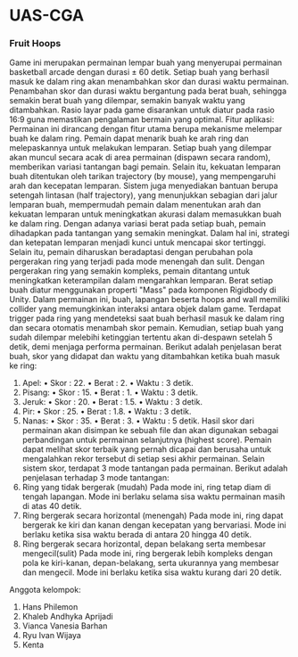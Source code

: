 # UAS-CGA
### Fruit Hoops
Game ini merupakan permainan lempar buah yang menyerupai permainan basketball arcade dengan durasi ± 60 detik. Setiap buah yang berhasil masuk ke dalam ring akan menambahkan skor dan durasi waktu permainan. Penambahan skor dan durasi waktu bergantung pada berat buah, sehingga semakin berat buah yang dilempar, semakin banyak waktu yang ditambahkan. Rasio layar pada game disarankan untuk diatur pada rasio 16:9 guna memastikan pengalaman bermain yang optimal. 
Fitur aplikasi:
Permainan ini dirancang dengan fitur utama berupa mekanisme melempar buah ke dalam ring. Pemain dapat menarik buah ke arah ring dan melepaskannya untuk melakukan lemparan.	 Setiap buah yang dilempar akan muncul secara acak di area permainan (dispawn secara random), memberikan variasi tantangan bagi pemain. Selain itu, kekuatan lemparan buah ditentukan oleh tarikan trajectory (by mouse), yang mempengaruhi arah dan kecepatan lemparan. Sistem juga menyediakan bantuan berupa setengah lintasan (half trajectory), yang menunjukkan sebagian dari jalur lemparan buah, mempermudah pemain dalam menentukan arah dan kekuatan lemparan untuk meningkatkan akurasi dalam memasukkan buah ke dalam ring.
Dengan adanya variasi berat pada setiap buah, pemain dihadapkan pada tantangan yang semakin meningkat. Dalam hal ini, strategi dan ketepatan lemparan menjadi kunci untuk mencapai skor tertinggi. Selain itu, pemain diharuskan beradaptasi dengan perubahan pola pergerakan ring yang terjadi pada mode menengah dan sulit. Dengan pergerakan ring yang semakin kompleks, pemain ditantang untuk meningkatkan keterampilan dalam mengarahkan lemparan.
Berat setiap buah diatur menggunakan properti "Mass" pada komponen Rigidbody di Unity. Dalam permainan ini, buah, lapangan beserta hoops and wall memiliki collider yang memungkinkan interaksi antara objek dalam game. Terdapat trigger pada ring yang mendeteksi saat buah berhasil masuk ke dalam ring dan secara otomatis menambah skor pemain. Kemudian, setiap buah yang sudah dilempar melebihi ketinggian tertentu akan di-despawn setelah 5 detik, demi menjaga performa permainan.
Berikut adalah penjelasan berat buah, skor yang didapat dan waktu yang ditambahkan ketika buah masuk ke ring:
1.	Apel: 
•	Skor	: 22.
•	Berat 	: 2.
•	Waktu	: 3 detik.
2.	Pisang:
•	Skor	: 15.
•	Berat	: 1.
•	Waktu	: 3 detik.
3.	Jeruk:
•	Skor	: 20.
•	Berat 	: 1.5.
•	Waktu	: 3 detik.
4.	Pir:
•	Skor	: 25.
•	Berat 	: 1.8.
•	Waktu	: 3 detik.
5.	Nanas:
•	Skor	: 35.
•	Berat 	: 3.
•	Waktu	: 5 detik.
Hasil skor dari permainan akan disimpan ke sebuah file dan akan digunakan sebagai perbandingan untuk permainan selanjutnya (highest score). Pemain dapat melihat skor terbaik yang pernah dicapai dan berusaha untuk mengalahkan rekor tersebut di setiap sesi akhir permainan. Selain sistem skor, terdapat 3 mode tantangan pada permainan. Berikut adalah penjelasan terhadap 3 mode tantangan:
1.	Ring yang tidak bergerak (mudah)
Pada mode ini, ring tetap diam di tengah lapangan. Mode ini berlaku selama sisa waktu permainan masih di atas 40 detik.
2.	Ring bergerak secara horizontal (menengah)
Pada mode ini, ring dapat bergerak ke kiri dan kanan dengan kecepatan yang bervariasi. Mode ini berlaku ketika sisa waktu berada di antara 20 hingga 40 detik.
3.	Ring bergerak secara horizontal, depan belakang serta membesar mengecil(sulit)
Pada mode ini, ring bergerak lebih kompleks dengan pola ke kiri-kanan, depan-belakang, serta ukurannya yang membesar dan mengecil. Mode ini berlaku ketika sisa waktu kurang dari 20 detik.


Anggota kelompok:
1. Hans Philemon
2. Khaleb Andhyka Aprijadi
3. Vianca Vanesia Barhan
4. Ryu Ivan Wijaya
5. Kenta
